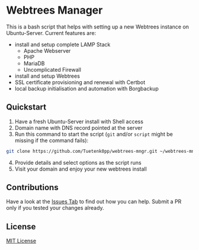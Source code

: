 # Webtrees Manager

This is a bash script that helps with setting up a new Webtrees instance on Ubuntu-Server.
Current features are:

- install and setup complete LAMP Stack
    - Apache Webserver
    - PHP
    - MariaDB
    - Uncomplicated Firewall
- install and setup Webtrees
- SSL certificate provisioning and renewal with Certbot
- local backup initialisation and automation with Borgbackup

## Quickstart

1. Have a fresh Ubuntu-Server install with Shell access
2. Domain name with DNS record pointed at the server
3. Run this command to start the script (`git` and/or `script` might be missing if the command fails):

```bash
git clone https://github.com/Tuetenk0pp/webtrees-mngr.git ~/webtrees-mngr && cd ~/webtrees-mngr/ && chmod +x webtrees-install.sh && script -c "sudo ./webtrees-install.sh" webtrees-install.log
```

4. Provide details and select options as the script runs
5. Visit your domain and enjoy your new webtrees install

## Contributions

Have a look at the [Issues Tab](../issues) to find out how you can help.
Submit a PR only if you tested your changes already.

## License

[MIT License](./LICENSE.md)
